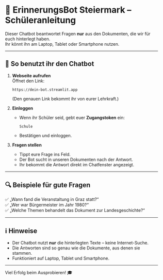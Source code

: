 # 💬 ErinnerungsBot Steiermark – Schüleranleitung

Dieser Chatbot beantwortet Fragen **nur** aus den Dokumenten, die wir für euch hinterlegt haben.  
Ihr könnt ihn am Laptop, Tablet oder Smartphone nutzen.

---

## 📱 So benutzt ihr den Chatbot

1. **Webseite aufrufen**  
   Öffnet den Link:  
   ```
   https://dein-bot.streamlit.app
   ```
   (Den genauen Link bekommt ihr von eurer Lehrkraft.)

2. **Einloggen**  
   - Wenn ihr Schüler seid, gebt euer **Zugangstoken** ein:  
     ```
     Schule
     ```
   - Bestätigen und einloggen.

3. **Fragen stellen**  
   - Tippt eure Frage ins Feld.
   - Der Bot sucht in unseren Dokumenten nach der Antwort.
   - Ihr bekommt die Antwort direkt im Chatfenster angezeigt.

---

## 🔍 Beispiele für gute Fragen

✅ „Wann fand die Veranstaltung in Graz statt?“  
✅ „Wer war Bürgermeister im Jahr 1980?“  
✅ „Welche Themen behandelt das Dokument zur Landesgeschichte?“

---

## ℹ️ Hinweise

- Der Chatbot nutzt **nur** die hinterlegten Texte – keine Internet-Suche.
- Die Antworten sind so genau wie die Dokumente, aus denen sie stammen.
- Funktioniert auf Laptop, Tablet und Smartphone.

---

Viel Erfolg beim Ausprobieren! 🎓
